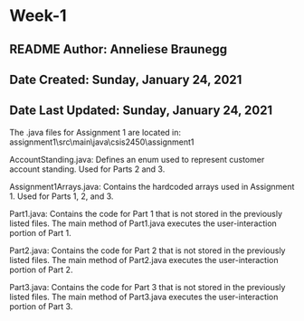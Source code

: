 # Week-1

## README Author: Anneliese Braunegg

## Date Created: Sunday, January 24, 2021
## Date Last Updated: Sunday, January 24, 2021

The .java files for Assignment 1 are located in:
assignment1\src\main\java\csis2450\assignment1

AccountStanding.java:
Defines an enum used to represent customer account standing. Used for Parts 2 and
3.

Assignment1Arrays.java:
Contains the hardcoded arrays used in Assignment 1. Used for Parts 1, 2, and 3.

Part1.java:
Contains the code for Part 1 that is not stored in the previously listed files.
The main method of Part1.java executes the user-interaction portion of Part 1.

Part2.java:
Contains the code for Part 2 that is not stored in the previously listed files.
The main method of Part2.java executes the user-interaction portion of Part 2.

Part3.java:
Contains the code for Part 3 that is not stored in the previously listed files.
The main method of Part3.java executes the user-interaction portion of Part 3.
